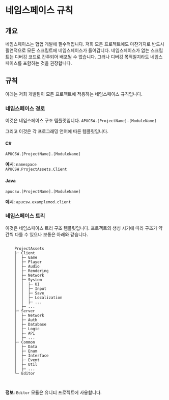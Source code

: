 # 네임스페이스 규칙
## 개요
네임스페이스는 협업 개발에 필수적입니다. 저희 모든 프로젝트에도 마찬가지로 반드시 필연적으로 모든 스크립트에 네임스페이스가 들어갑니다. 네임스페이스가 없는 스크립트는 디버깅 코드로 간주되어 배포될 수 없습니다. 그러나 디버깅 목적일지라도 네임스페이스를 포함하는 것을 권장합니다.

## 규칙
아래는 저희 개발팀이 모든 프로젝트에 적용하는 네임스페이스 규칙입니다.

### 네임스페이스 경로
이것은 네임스페이스 구조 템플릿입니다.
<code>APUCSW.[ProjectName].[ModuleName]</code>

그리고 이것은 각 프로그래밍 언어에 따른 템플릿입니다.

#### C#
<code class="language-csharp">APUCSW.[ProjectName].[ModuleName]</code>

<b>예시</b>:
<code class="language-csharp">namespace APUCSW.ProjectAssets.Client</code>

#### Java
<code class="language-java">apucsw.[ProjectName].[ModuleName]</code>

<b>예시</b>:
<code class="language-java">apucsw.examplemod.client</code>

### 네임스페이스 트리
이것은 네임스페이스 트리 구조 템플릿입니다.
프로젝트의 생성 시기에 따라 구조가 약간씩 다를 수 있으나 보통은 아래와 같습니다.

<div class="prism-style"><pre class="line-numbers"><code class="language-textfile">
    ProjectAssets
    ├─ Client
    │  ├─ Game
    │  ├─ Player
    │  ├─ Audio
    │  ├─ Rendering
    │  ├─ Network
    │  ├─ System
    │  │  ├─ UI
    │  │  ├─ Input
    │  │  ├─ Save
    │  │  ├─ Localization
    │  │  ├─ ...
    │  ├─ ...
    ├─ Server
    │  ├─ Network
    │  ├─ Auth
    │  ├─ Database
    │  ├─ Logic
    │  ├─ API
    │  ├─ ...
    ├─ Common
    │  ├─ Data
    │  ├─ Enum
    │  ├─ Interface
    │  ├─ Event
    │  ├─ Util
    │  ├─ ...
    └─ Editor

</code></pre></div>

<b>정보</b>: <code>Editor</code> 모듈은 유니티 프로젝트에 사용합니다.